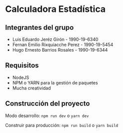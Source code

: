 # Calculadora Estadística

## Integrantes del grupo

- Luis Eduardo Jeréz Girón - 1990-19-6340
- Fernan Emilio Rixquiacche Perez - 1990-19-5454
- Hugo Ernesto Barrios Rosales - 1990-19-6344

## Requisitos

- NodeJS
- NPM o YARN para la gestión de paquetes
- Mucha creatividad

## Construcción del proyecto

Modo desarrollo: `npm run dev` o `yarn dev`

Construir para producción: `npm run build` o `yarn build`
